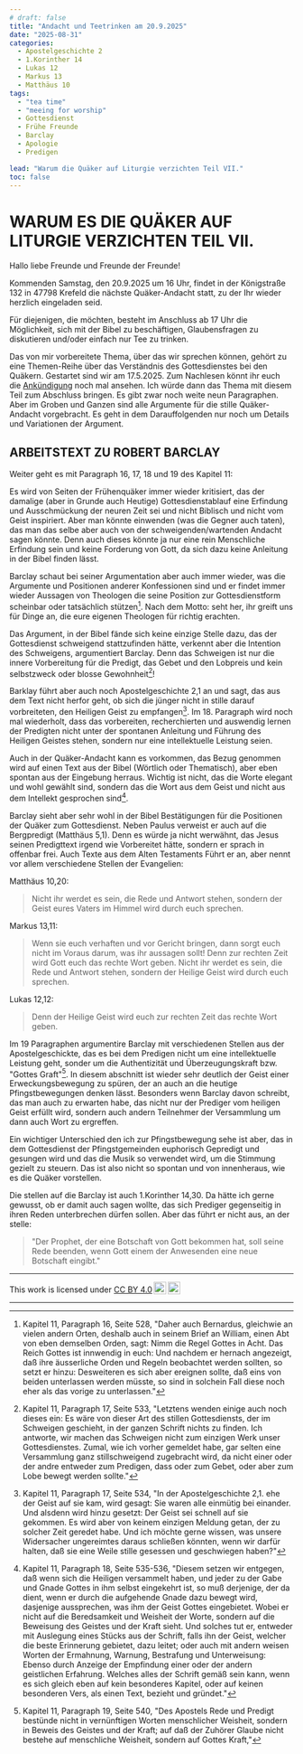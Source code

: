 ```yaml
---
# draft: false
title: "Andacht und Teetrinken am 20.9.2025"
date: "2025-08-31"
categories:
  - Apostelgeschichte 2
  - 1.Korinther 14
  - Lukas 12
  - Markus 13
  - Matthäus 10
tags:
  - "tea time"
  - "meeing for worship"
  - Gottesdienst
  - Frühe Freunde
  - Barclay
  - Apologie
  - Predigen

lead: "Warum die Quäker auf Liturgie verzichten Teil VII."
toc: false
---
```


# WARUM ES DIE QUÄKER AUF LITURGIE VERZICHTEN TEIL VII.

Hallo liebe Freunde und Freunde der Freunde!

Kommenden Samstag, den 20.9.2025 um 16 Uhr, findet in der Königstraße 132 in 47798 Krefeld die nächste Quäker-Andacht statt, zu der Ihr wieder herzlich eingeladen seid.

Für diejenigen, die möchten, besteht im Anschluss ab 17 Uhr die Möglichkeit, sich mit der Bibel zu beschäftigen, Glaubensfragen zu diskutieren und/oder einfach nur Tee zu trinken.

Das von mir vorbereitete Thema, über das wir sprechen können, gehört zu eine Themen-Reihe über das Verständnis des Gottesdienstes bei den Quäkern. Gestartet sind wir am 17.5.2025. Zum Nachlesen könnt ihr euch die [Ankündigung](https://quaker-kr.de/post/2025/05-03-gottesdiest/) noch mal ansehen. Ich würde dann das Thema mit diesem Teil zum Abschluss bringen. Es gibt zwar noch weite neun Paragraphen. Aber im Groben und Ganzen sind alle Argumente für die stille Quäker-Andacht vorgebracht. Es geht in dem Darauffolgenden nur noch um Details und Variationen der Argument.

## ARBEITSTEXT ZU ROBERT BARCLAY

Weiter geht es mit Paragraph 16, 17, 18 und 19 des Kapitel 11:

Es wird von Seiten der Frühenquäker immer wieder kritisiert, das der damalige (aber in Grunde auch Heutige) Gottesdienstablauf eine Erfindung und Ausschmückung der neuren Zeit sei und nicht Biblisch und nicht vom Geist inspiriert. Aber man könnte einwenden (was die Gegner auch taten), das man das selbe aber auch von der schweigenden/wartenden Andacht sagen könnte. Denn auch dieses könnte ja nur eine rein Menschliche Erfindung sein und keine Forderung von Gott, da sich dazu keine Anleitung in der Bibel finden lässt.

Barclay schaut bei seiner Argumentation aber auch immer wieder, was die Argumente und Positionen anderer Konfessionen sind und er findet immer wieder Aussagen von Theologen die seine Position zur Gottesdienstform scheinbar oder tatsächlich stützen[^foot-001]. Nach dem Motto: seht her, ihr greift uns für Dinge an, die eure eigenen Theologen für richtig erachten.

Das Argument, in der Bibel fände sich keine einzige Stelle dazu, das der Gottesdienst schweigend stattzufinden hätte, verkennt aber die Intention des Schweigens, argumentiert Barclay. Denn das Schweigen ist nur die innere Vorbereitung für die Predigt, das Gebet und den Lobpreis und kein selbstzweck oder blosse Gewohnheit[^foot-002]!

Barklay führt aber auch noch Apostelgeschichte 2,1 an und sagt, das aus dem Text nicht herfor geht, ob sich die jünger nicht in stille darauf vorbreiteten, den Heiligen Geist zu empfangen[^foot-003]. Im 18. Paragraph wird noch mal wiederholt, dass das vorbereiten, recherchierten und auswendig lernen der Predigten nicht unter der spontanen Anleitung und Führung des Heiligen Geistes stehen, sondern nur eine intellektuelle Leistung seien.

Auch in der Quäker-Andacht kann es vorkommen, das Bezug genommen wird auf einen Text aus der Bibel (Wörtlich oder Thematisch), aber eben spontan aus der Eingebung herraus. Wichtig ist nicht, das die Worte elegant und wohl gewählt sind, sondern das die Wort aus dem Geist und nicht aus dem Intellekt gesprochen sind[^foot-004].

Barclay sieht aber sehr wohl in der Bibel Bestätigungen für die Positionen der Quäker zum Gottesdienst. Neben Paulus verweist er auch auf die Bergpredigt (Matthäus 5,1). Denn es würde ja nicht werwähnt, das Jesus seinen Predigttext irgend wie Vorbereitet hätte, sondern er sprach in offenbar frei. Auch Texte aus dem Alten Testaments Führt er an, aber nennt vor allem verschiedene Stellen der Evangelien:

Matthäus 10,20:

> Nicht ihr werdet es sein, die Rede und Antwort stehen, sondern der Geist eures Vaters im Himmel wird durch euch sprechen.

Markus 13,11:

> Wenn sie euch verhaften und vor Gericht bringen, dann sorgt euch nicht im Voraus darum, was ihr aussagen sollt! Denn zur rechten Zeit wird Gott euch das rechte Wort geben. Nicht ihr werdet es sein, die Rede und Antwort stehen, sondern der Heilige Geist wird durch euch sprechen.

Lukas 12,12:

> Denn der Heilige Geist wird euch zur rechten Zeit das rechte Wort geben.

Im 19 Paragraphen argumentire Barclay mit verschiedenen Stellen aus der Apostelgeschickte, das es bei dem Predigen nicht um eine intellektuelle Leistung geht, sonder um die Authentizität und Überzeugungskraft bzw. "Gottes Graft"[^foot-005]. In diesem abschnitt ist wieder sehr deutlich der Geist einer Erweckungsbewegung zu spüren, der an auch an die heutige Pfingstbewegungen denken lässt. Besonders wenn Barclay davon schreibt, das man auch zu erwarten habe, das nicht nur der Prediger vom heiligen Geist erfüllt wird, sondern auch andern Teilnehmer der Versammlung um dann auch Wort zu ergreffen.

Ein wichtiger Unterschied den ich zur Pfingstbewegung sehe ist aber, das in dem Gottesdienst der Pfingstgemeinden euphorisch Gepredigt und gesungen wird und das die Musik so verwendet wird, um die Stimmung gezielt zu steuern. Das ist also nicht so spontan und von innenheraus, wie es die Quäker vorstellen.

Die stellen auf die Barclay ist auch 1.Korinther 14,30. Da hätte ich gerne gewusst, ob er damit auch sagen wollte, das sich Prediger gegenseitig in ihren Reden unterbrechen dürfen sollen. Aber das führt er nicht aus, an der stelle:

> "Der Prophet, der eine Botschaft von Gott bekommen hat, soll seine Rede beenden, wenn Gott einem der Anwesenden eine neue Botschaft eingibt."

---

[^foot-001]:
    Kapitel 11, Paragraph 16, Seite 528, "Daher auch Bernardus, gleichwie an vielen andern
    Orten, deshalb auch in seinem Brief an William,
    einen Abt von eben demselben Orden, sagt: Nimm
    die Regel Gottes in Acht. Das Reich Gottes
    ist innwendig in euch: Und nachdem er hernach angezeigt,
    daß ihre äusserliche Orden und Regeln beobachtet
    werden sollten, so setzt er hinzu: Desweiteren
    es sich aber ereignen sollte, daß eins von
    beiden unterlassen werden müsste, so sind in solchein
    Fall diese noch eher als das vorige zu unterlassen."

[^foot-002]:
    Kapitel 11, Paragraph 17, Seite 533, "Letztens wenden einige auch noch dieses ein: Es
    wäre von dieser Art des stillen Gottesdiensts, der
    im Schweigen geschieht, in der ganzen Schrift nichts
    zu finden.
    Ich antworte, wir machen das Schweigen nicht
    zum einzigen Werk unser Gottesdienstes. Zumal,
    wie ich vorher gemeldet habe, gar selten eine
    Versammlung ganz stillschweigend zugebracht wird,
    da nicht einer oder der andre entweder zum Predigen,
    dass oder zum Gebet, oder aber zum Lobe bewegt werden
    sollte."

[^foot-003]:
    Kapitel 11, Paragraph 17, Seite 534, "In der Apostelgeschichte 2,1. ehe der
    Geist auf sie kam, wird gesagt: Sie waren alle
    einmütig bei einander. Und alsdenn wird hinzu
    gesetzt: Der Geist sei schnell auf sie gekommen.
    Es wird aber von keinem einzigen Meldung getan,
    der zu solcher Zeit geredet habe. Und ich möchte gerne
    wissen, was unsere Widersacher ungereimtes daraus
    schließen könnten, wenn wir darfür halten, daß
    sie eine Weile stille gesessen und geschwiegen haben?"

[^foot-004]:
    Kapitel 11, Paragraph 18, Seite 535-536, "Diesem setzen wir entgegen, daß wenn sich die Heiligen
    versammelt haben, und jeder zu der Gabe und
    Gnade Gottes in ihm selbst eingekehrt ist, so muß<!-- Seite 536 -->
    derjenige, der da dient, wenn er durch die aufgehende
    Gnade dazu bewegt wird, dasjenige aussprechen,
    was ihm der Geist Gottes eingebietet. Wobei
    er nicht auf die Beredsamkeit und Weisheit der
    Worte, sondern auf die Beweisung des Geistes
    und der Kraft sieht. Und solches tut er, entweder
    mit Auslegung eines Stücks aus der Schrift,
    falls ihn der Geist, welcher die beste Erinnerung gebietet,
    dazu leitet; oder auch mit andern weisen Worten
    der Ermahnung, Warnung, Bestrafung
    und Unterweisung: Ebenso durch Anzeige der
    Empfindung einer oder der andern geistlichen Erfahrung.
    Welches alles der Schrift gemäß sein
    kann, wenn es sich gleich eben auf kein besonderes Kapitel,
    oder auf keinen besonderen Vers, als einen Text,
    bezieht und gründet."

[^foot-005]:
    Kapitel 11, Paragraph 19, Seite 540, "Des
    Apostels Rede und Predigt bestünde nicht in vernünftigen
    Worten menschlicher Weisheit, sondern
    in Beweis des Geistes und der Kraft;
    auf daß der Zuhörer Glaube nicht bestehe auf menschliche
    Weisheit, sondern auf Gottes Kraft,"

<p xmlns:cc="http://creativecommons.org/ns#" >This work is licensed under <a href="https://creativecommons.org/licenses/by/4.0/?ref=chooser-v1" target="\_blank" rel="license noopener noreferrer" style="display:inline-block;">CC BY 4.0<img style="height:22px!important;margin-left:3px;vertical-align:text-bottom;" src="https://mirrors.creativecommons.org/presskit/icons/cc.svg?ref=chooser-v1" alt=""><img style="height:22px!important;margin-left:3px;vertical-align:text-bottom;" src="https://mirrors.creativecommons.org/presskit/icons/by.svg?ref=chooser-v1" alt=""></a></p>

---
